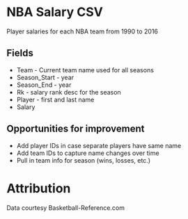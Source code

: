 # NBA Salary CSV
Player salaries for each NBA team from 1990 to 2016

## Fields
* Team - Current team name used for all seasons
* Season_Start - year
* Season_End - year
* Rk - salary rank desc for the season
* Player - first and last name
* Salary

## Opportunities for improvement
* Add player IDs in case separate players have same name
* Add team IDs to capture name changes over time
* Pull in team info for season (wins, losses, etc.)

# Attribution
Data courtesy Basketball-Reference.com
